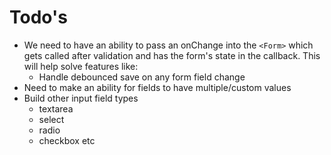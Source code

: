 # Todo's

- We need to have an ability to pass an onChange into the `<Form>` which gets called after validation and has the form's state in the callback. This will help solve features like:
  - Handle debounced save on any form field change
- Need to make an ability for fields to have multiple/custom values
- Build other input field types
  - textarea
  - select
  - radio
  - checkbox etc
